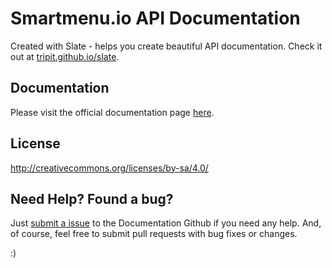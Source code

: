 Smartmenu.io API Documentation
========

Created with Slate - helps you create beautiful API documentation. Check it out at [tripit.github.io/slate](http://tripit.github.io/slate).

Documentation
------------

Please visit the official documentation page [here](https://docs.smartmenu.io/). 

License
--------
http://creativecommons.org/licenses/by-sa/4.0/

Need Help? Found a bug?
--------------------

Just [submit a issue](https://github.com/smartmenuio/docs/issues) to the Documentation Github if you need any help. And, of course, feel free to submit pull requests with bug fixes or changes.

:)
